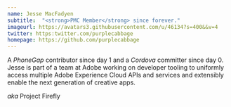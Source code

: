 ```yaml
---
name: Jesse MacFadyen
subtitle:  "<strong>PMC Member</strong> since forever."
imageurl: https://avatars3.githubusercontent.com/u/46134?s=400&&v=4
twitter: https:twitter.com/purplecabbage
homepage: https://github.com/purplecabbage
---
```


A _PhoneGap_ contributor since day 1 and a _Cordova_ committer since day 0.  Jesse is part of a team at Adobe working on developer tooling to uniformly access multiple Adobe Experience Cloud APIs and services and extensibly enable the next generation of creative apps.

_aka_ Project Firefly
